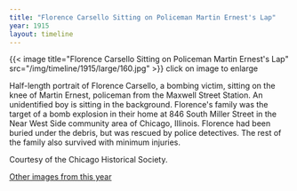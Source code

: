 ```yaml
---
title: "Florence Carsello Sitting on Policeman Martin Ernest's Lap"
year: 1915
layout: timeline
---
```


{{< image title="Florence Carsello Sitting on Policeman Martin Ernest's Lap" src="/img/timeline/1915/large/160.jpg" >}}
click on image to enlarge

Half-length portrait of Florence Carsello, a bombing victim, sitting on the knee of Martin Ernest, policeman from the Maxwell Street Station. An unidentified boy is sitting in the background. Florence's family was the target of a bomb explosion in their home at 846 South Miller Street in the Near West Side community area of Chicago, Illinois. Florence had been buried under the debris, but was rescued by police detectives. The rest of the family also survived with minimum injuries. 

Courtesy of the Chicago Historical Society.   

[Other images from this year](/historical/timeline/1915)